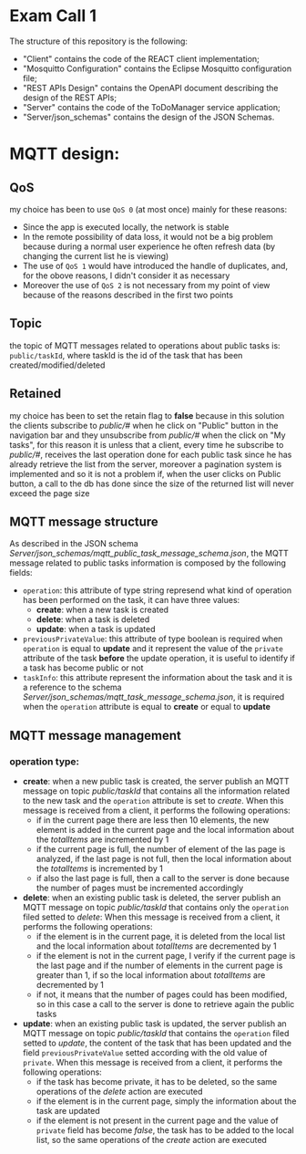# Exam Call 1

The structure of this repository is the following:
  - "Client" contains the code of the REACT client implementation;
  - "Mosquitto Configuration" contains the Eclipse Mosquitto configuration file;
  - "REST APIs Design" contains the OpenAPI document describing the design of the REST APIs;
  - "Server" contains the code of the ToDoManager service application;
  - "Server/json_schemas" contains the design of the JSON Schemas.

# MQTT design:
## QoS 
my choice has been to use ```QoS 0``` (at most once) mainly for these reasons:
  - Since the app is executed locally, the network is stable
  - In the remote possibility of data loss, it would not be a big problem because during a normal user experience he often refresh data (by changing the current list he is viewing)
  - The use of ```QoS 1``` would have introduced the handle of duplicates, and, for the obove reasons, I didn't consider it as necessary
  - Moreover the use of ```QoS 2``` is not necessary from my point of view because of the reasons described in the first two points

## Topic
the topic of MQTT messages related to operations about public tasks is: ```public/taskId```, where taskId is the id of the task that has been created/modified/deleted

## Retained
my choice has been to set the retain flag to **false** because in this solution the clients subscribe to *public/#* when he click on "Public" button in the navigation bar and they unsubscribe from *public/#* when the click on "My tasks", for this reason it is unless that a client, every time he subscribe to *public/#*, receives the last operation done for each public task since he has already retrieve the list from the server, moreover a pagination system is implemented and so it is not a problem if, when the user clicks on Public button, a call to the db has done since the size of the returned list will never exceed the page size

## MQTT message structure
As described in the JSON schema *Server/json_schemas/mqtt_public_task_message_schema.json*, the MQTT message related to public tasks information is composed by the following fields:
  - ```operation```: this attribute of type string represend what kind of operation has been performed on the task, it can have three values: 
    - **create**: when a new task is created
    - **delete**: when a task is deleted
    - **update**: when a task is updated
  - ```previousPrivateValue```: this attribute of type boolean is required when ```operation``` is equal to **update** and it represent the value of the ```private``` attribute of the task **before** the update operation, it is useful to identify if a task has become public or not
  - ```taskInfo```: this attribute represent the information about the task and it is a reference to the schema *Server/json_schemas/mqtt_task_message_schema.json*, it is required when the ```operation``` attribute is equal to **create** or equal to **update**

## MQTT message management
### operation type:
- **create**: when a new public task is created, the server publish an MQTT message on topic *public/taskId* that contains all the information related to the new task and the ```operation``` attribute is set to *create*. When this message is received from a client, it performs the following operations:
  - if in the current page there are less then 10 elements, the new element is added in the current page and the local information about the *totalItems* are incremented by 1
  - if the current page is full, the number of element of the las page is analyzed, if the last page is not full, then the local information about the *totalItems* is incremented by 1
  - if also the last page is full, then a call to the server is done because the number of pages must be incremented accordingly
- **delete**: when an existing public task is deleted, the server publish an MQTT message on topic *public/taskId* that contains only the ```operation``` filed setted to *delete*: When this message is received from a client, it performs the following operations:
  - if the element is in the current page, it is deleted from the local list and the local information about *totalItems* are decremented by 1
  - if the element is not in the current page, I verify if the current page is the last page and if the number of elements in the current page is greater than 1, if so the local information about *totalItems* are decremented by 1
  - if not, it means that the number of pages could has been modified, so in this case a call to the server is done to retrieve again the public tasks
- **update**: when an existing public task is updated, the server publish an MQTT message on topic *public/taskId* that contains the ```operation``` filed setted to *update*, the content of the task that has been updated and the field ```previousPrivateValue``` setted according with the old value of ```private```. When this message is received from a client, it performs the following operations:
  - if the task has become private, it has to be deleted, so the same operations of the *delete* action are executed
  - if the element is in the current page, simply the information about the task are updated
  - if the element is not present in the current page and the value of ```private``` field has become *false*, the task has to be added to the local list, so the same operations of the *create* action are executed

